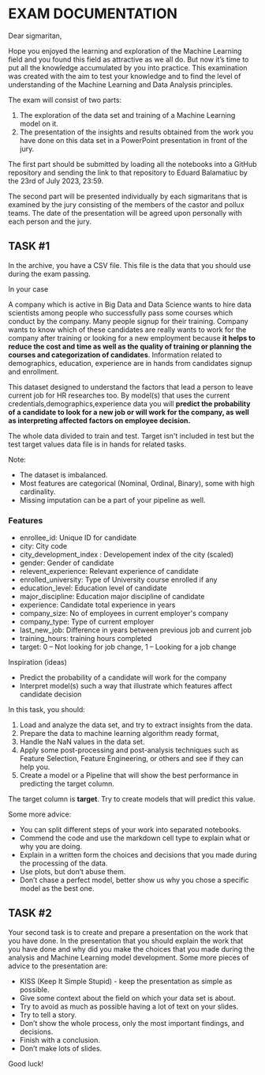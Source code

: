 # EXAM DOCUMENTATION

Dear sigmaritan,

Hope you enjoyed the learning and exploration of the Machine Learning field and you found this field as attractive as we all do. But now it’s time to put all the knowledge accumulated by you into practice. This examination was created with the aim to test your knowledge and to find the level of understanding of the Machine Learning and Data Analysis principles.

The exam will consist of two parts:

1. The exploration of the data set and training of a Machine Learning model on it.
2. The presentation of the insights and results obtained from the work you have done on this data set in a PowerPoint presentation in front of the jury.

The first part should be submitted by loading all the notebooks into a GitHub repository and sending the link to that repository to Eduard Balamatiuc by the 23rd of July 2023, 23:59.

The second part will be presented individually by each sigmaritans that is examined by the jury consisting of the members of the castor and pollux teams. The date of the presentation will be agreed upon personally with each person and the jury.

## TASK #1

In the archive, you have a CSV file. This file is the data that you should use during the exam passing.

In your case

A company which is active in Big Data and Data Science wants to hire data scientists among people who successfully pass some courses which conduct by the company. Many people signup for their training. Company wants to know which of these candidates are really wants to work for the company after training or looking for a new employment because **it helps to reduce the cost and time as well as the quality of training or planning the courses and categorization of candidates**. Information related to demographics, education, experience are in hands from candidates signup and enrollment.

This dataset designed to understand the factors that lead a person to leave current job for HR researches too. By model(s) that uses the current credentials,demographics,experience data you will **predict the probability of a candidate to look for a new job or will work for the company, as well as interpreting affected factors on employee decision.**

The whole data divided to train and test. Target isn't included in test but the test target values data file is in hands for related tasks.

Note:

- The dataset is imbalanced.
- Most features are categorical (Nominal, Ordinal, Binary), some with high cardinality.
- Missing imputation can be a part of your pipeline as well.

### Features

- enrollee_id: Unique ID for candidate
- city: City code
- city_development_index : Developement index of the city (scaled)
- gender: Gender of candidate
- relevent_experience: Relevant experience of candidate
- enrolled_university: Type of University course enrolled if any
- education_level: Education level of candidate
- major_discipline: Education major discipline of candidate
- experience: Candidate total experience in years
- company_size: No of employees in current employer's company
- company_type: Type of current employer
- last_new_job: Difference in years between previous job and current job
- training_hours: training hours completed
- target: 0 – Not looking for job change, 1 – Looking for a job change

Inspiration (ideas)

- Predict the probability of a candidate will work for the company
- Interpret model(s) such a way that illustrate which features affect candidate decision

In this task, you should:

1. Load and analyze the data set, and try to extract insights from the data.
2. Prepare the data to machine learning algorithm ready format,
3. Handle the NaN values in the data set.
4. Apply some post-processing and post-analysis techniques such as Feature Selection, Feature Engineering, or others and see if they can help you.
5. Create a model or a Pipeline that will show the best performance in predicting the target column.

The target column is **target**. Try to create models that will predict this value.

Some more advice:

- You can split different steps of your work into separated notebooks.
- Commend the code and use the markdown cell type to explain what or why you are doing.
- Explain in a written form the choices and decisions that you made during the processing of the data.
- Use plots, but don’t abuse them.
- Don’t chase a perfect model, better show us why you chose a specific model as the best one.

## TASK #2

Your second task is to create and prepare a presentation on the work that you have done. In the presentation that you should explain the work that you have done and why did you make the choices that you made during the analysis and Machine Learning model development. Some more pieces of advice to the presentation are:

- KISS (Keep It Simple Stupid) - keep the presentation as simple as possible.
- Give some context about the field on which your data set is about.
- Try to avoid as much as possible having a lot of text on your slides.
- Try to tell a story.
- Don’t show the whole process, only the most important findings, and decisions.
- Finish with a conclusion.
- Don’t make lots of slides.

Good luck!
